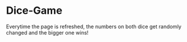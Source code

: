 # Dice-Game
 Everytime the page is refreshed, the numbers on both dice get randomly changed and the bigger one wins!
